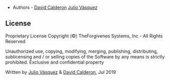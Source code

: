 
- Authors - 
  [David Calderon](https://github.com/xmashi)
  [Julio Vásquez](https://github.com/DarKPhuRioN)


## License

Proprietary License
Copyright (©) TheForgivenes Systems, Inc - All Rights Reserved

Unauthorized use, copying, modifying, merging, publishing, distributing, sublicensing and / or selling copies of the Software by any means is strictly prohibited. Exclusive and confidential property

Written by [Julio Vásquez](jualvalitube@gmail.com) & [David Calderon](davidnekocalderon@gmail.com), Jul 2019
